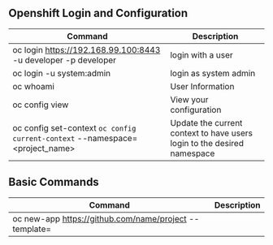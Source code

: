 ## Openshift Login and Configuration

| Command                                                                      | Description                                                             |
| ---------------------------------------------------------------------------- | ----------------------------------------------------------------------- |
| oc login https://192.168.99.100:8443 -u developer -p developer               | login with a user                                                       |
| oc login -u system:admin                                                     | login as system admin                                                   |
| oc whoami                                                                    | User Information                                                        |
| oc config view                                                               | View your configuration                                                 |
| oc config set-context `oc config current-context` --namespace=<project_name> | Update the current context to have users login to the desired namespace |

## Basic Commands

| Command                                                                                                   | Description                                                            |
| --------------------------------------------------------------------------------------------------------- | ---------------------------------------------------------------------- |
| oc new-app https://github.com/name/project --template=<template>                                          | Use specific template                                                  |
| oc new-app --name=html-dev nginx:1.10~https://github.com/joe-speedboat/openshift.html.devops.git#mybranch | New app from a different branch                                        |
| oc create -f myobject.yaml -n <myproject>                                                                 | Create objects from a file:                                            |
| oc apply -f myobject.yaml -n <myproject>                                                                  | Create or merge objects from file                                      |
| oc patch svc mysvc --type merge --patch '{"spec":{"ports":[{"port": 8080, "targetPort": 5000 }]}}'        | Update existing object                                                 |
| watch oc get pods                                                                                         | Monitor Pod status                                                     |
| oc get pods --show-labels                                                                                 | show labels                                                            |
| oc get pods -o wide                                                                                       | Gather information on a project's pod deployment with node information |
| oc get pods --show-all=false                                                                              | Hide inactive Pods                                                     |
| oc get all,secret,configmap                                                                               | Display all resources                                                  |
| oc get -n openshift-console route console                                                                 | Get the Openshift Console Address                                      |
| POD=\$(oc get pods -l app=myapp -o name) \| oc rsh -n \$POD                                               | Get the Pod name from the Selector and rsh in it                       |
| oc exec $POD \$COMMAND                                                                                    | exec single command in pod                                             |
| oc rsync myrunning-pod-2:/tmp/LogginData_20180717220510.json .                                            | Copy file from myrunning-pod-2 path in the current location            |
| oc explain dc                                                                                             | Read resource schema doc                                               |

## Image Streams

| Command                                                                                                               | Description                               |
| --------------------------------------------------------------------------------------------------------------------- | ----------------------------------------- |
| oc get is -n openshift                                                                                                | List available IS for openshift project   |
| oc import-image --from=registry.access.redhat.com/jboss-amq-6/amq62-openshift -n openshift jboss-amq-62:1.3 --confirm | Import an image from an external registry |
| oc new-app --list                                                                                                     | List available IS and templates           |

## Create app from a Project with Dockerfile

```
oc new-build --binary --name=mywildfly -l app=mywildfly
oc patch bc/mywildfly -p '{"spec":{"strategy":{"dockerStrategy":{"dockerfilePath":"Dockerfile"}}}}'
oc start-build mywildfly --from-dir=. --follow
oc new-app --image-stream=mywildfly
oc expose svc/mywildfly
```

## Nodes

| Command                                                                                                                                 | Description                                    |
| --------------------------------------------------------------------------------------------------------------------------------------- | ---------------------------------------------- |
| oc get nodes                                                                                                                            | Get Nodes lits                                 |
| oc get pods -o wide                                                                                                                     | Check on which Node your Pods are running      |
| oc patch dc myapp -p '{"spec":{"template":{"spec":{"nodeSelector":{"kubernetes.io/hostname": "ip-10-0-0-74.acme.compute.internal"}}}}}' | Schedule an application to run on another Node |
| oc adm manage-node node1.local --list-pods                                                                                              | List all pods which are running on a Node      |
| oc label node node1.local mylabel=myvalue                                                                                               | Add a label to a Node                          |
| oc label node node1.local mylabel-                                                                                                      | Remove a label from a Node                     |

## Build

| Command                                          | Description                       |
| ------------------------------------------------ | --------------------------------- |
| oc start-build ruby-ex                           | Manual build from source          |
| oc cancel-build <build_name>                     | Stop a build that is in progress  |
| oc set env bc/my-build-name BUILD_LOGLEVEL=[1-5] | Changing the log level of a build |

## Deployment

| Command                                                                                           | Description                                             |
| ------------------------------------------------------------------------------------------------- | ------------------------------------------------------- |
| oc rollout latest ruby-ex                                                                         | Manual deployment                                       |
| oc rollout pause dc \$DEPLOYMENT                                                                  | Pause automatic deployment rollout                      |
| oc rollout resume dc \$DEPLOYMENT                                                                 | Resume automatic deployment rollout                     |
| oc set resources deployment nginx --limits=cpu=200m,memory=512Mi --requests=cpu=100m,memory=256Mi | Define resource requests and limits in DeploymentConfig |
| oc set probe dc/nginx --readiness --get-url=http://:8080/healthz --initial-delay-seconds=10       | Define readinessProve in DeploymentConfig               |
| oc set probe dc/nginx --liveness --get-url=http://:8080/healthz --initial-delay-seconds=10        | Define livenessProve in DeploymentConfig                |
| oc autoscale dc \$DC_NAME --max=4 --cpu-percent=10                                                | Define Horizontal Pod Autoscaler (hpa)                  |

## Routes

| Command                                                     | Description                   |
| ----------------------------------------------------------- | ----------------------------- |
| oc expose service ruby-ex                                   | Create route                  |
| oc get route my-route -o jsonpath --template="{.spec.host}" | Read the Route Host attribute |

## Services

| Command                                                 | Description                                                                                      |
| ------------------------------------------------------- | ------------------------------------------------------------------------------------------------ |
| oc idle ruby-ex                                         | Make a service idle. When the service is next accessed will automatically boot up the pods again |
| oc get rook-ceph-mon-a --template='{{.spec.clusterIP}}' | Read a Service IP                                                                                |

## Clean up resources

| Command                                                            | Description                                                                                                                                                 |
| ------------------------------------------------------------------ | ----------------------------------------------------------------------------------------------------------------------------------------------------------- |
| oc delete all --all                                                | Delete all resources                                                                                                                                        |
| oc delete -l app=ruby-ex                                           | Delete resources for one specific app                                                                                                                       |
| oc delete all -l app=ruby-ex                                       | Delete resources for one specific app                                                                                                                       |
| oc adm prune images --keep-tag-revisions=3 --keep-younger-than=60m | CleanUp old docker images on nodes. Keeping up to three tag revisions 1, and keeping resources (images, image streams and pods) younger than sixty minutes: |
| oc adm prune images --prune-over-size-limit                        | Pruning every image that exceeds defined limits                                                                                                             |

## Troubleshooting

| Command                                              | Description                                      |
| ---------------------------------------------------- | ------------------------------------------------ |
| oc status                                            | Check status of current project                  |
| oc get events --sort-by='{.lastTimestamp}'           | Get events for a project                         |
| oc logs myrunning-pod-2-fdthn                        | get the logs of the myrunning-pod-2-fdthn pod    |
| oc logs -f myrunning-pod-2-fdthn                     | follow the logs of the myrunning-pod-2-fdthn pod |
| oc logs myrunning-pod-2-fdthn --tail=50              | tail the logs of the myrunning-pod-2-fdthn pod   |
| oc logs docker-registry-n-{xxxxx} -n default \| less | Check the integrated Docker registry logs:       |
| oc adm diagnostics                                   | run cluster diagnostics                          |

## Security

| Command                                                                                                 | Description                                 |
| ------------------------------------------------------------------------------------------------------- | ------------------------------------------- |
| oc create secret generic oia-secret --from-literal=username=myuser --from-literal=password=mypassword   | Create a secret from the CLI and            |
| oc set volumes dc/myapp --add --name=secret-volume --mount-path=/opt/app-root/ --secret-name=oia-secret | mount it as a volume to a deployment config |
